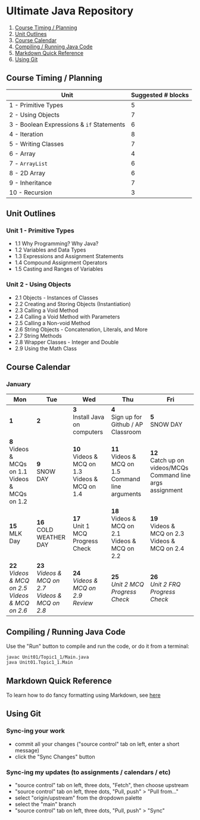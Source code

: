 # Ultimate Java Repository

1. [Course Timing / Planning](#course-timing--planning)
1. [Unit Outlines](#unit-outlines)
1. [Course Calendar](#course-calendar)
1. [Compiling / Running Java Code](#compiling--running-java-code)
1. [Markdown Quick Reference](#markdown-quick-reference)
1. [Using Git](#using-git)

## Course Timing / Planning

| Unit                                      | Suggested # blocks |
| ----------------------------------------- | ------------------ |
| 1 - Primitive Types                       | 5                  |
| 2 - Using Objects                         | 7                  |
| 3 - Boolean Expressions & `if` Statements | 6                  |
| 4 - Iteration                             | 8                  |
| 5 - Writing Classes                       | 7                  |
| 6 - Array                                 | 4                  |
| 7 - `ArrayList`                           | 6                  |
| 8 - 2D Array                              | 6                  |
| 9 - Inheritance                           | 7                  |
| 10 - Recursion                            | 3                  |

## Unit Outlines

### Unit 1 - Primitive Types

- 1.1 Why Programming? Why Java?
- 1.2 Variables and Data Types
- 1.3 Expressions and Assignment Statements
- 1.4 Compound Assignment Operators
- 1.5 Casting and Ranges of Variables

### Unit 2 - Using Objects

- 2.1 Objects - Instances of Classes
- 2.2 Creating and Storing Objects (Instantiation)
- 2.3 Calling a Void Method
- 2.4 Calling a Void Method with Parameters
- 2.5 Calling a Non-void Method
- 2.6 String Objects - Concatenation, Literals, and More
- 2.7 String Methods
- 2.8 Wrapper Classes - Integer and Double
- 2.9 Using the Math Class

## Course Calendar

### January

| Mon                                                        | Tue                                                        | Wed                                                      | Thu                                                         | Fri                                                                   |
| ---------------------------------------------------------- | ---------------------------------------------------------- | -------------------------------------------------------- | ----------------------------------------------------------- | --------------------------------------------------------------------- |
| **1**                                                      | **2**                                                      | **3** <br> Install Java on computers                     | **4** <br> Sign up for Github / AP Classroom                | **5** <br> SNOW DAY                                                   |
| **8** <br> Videos & MCQs on 1.1 <br> Videos & MCQs on 1.2  | **9** <br> SNOW DAY                                        | **10** <br> Videos & MCQ on 1.3 <br> Videos & MCQ on 1.4 | **11** <br> Videos & MCQ on 1.5 <br> Command line arguments | **12** <br> Catch up on videos/MCQs <br> Command line args assignment |
| **15** <br> MLK Day                                        | **16** <br> COLD WEATHER DAY                               | **17** <br> Unit 1 MCQ Progress Check                    | **18** <br> Videos & MCQ on 2.1 <br> Videos & MCQ on 2.2    | **19** <br> Videos & MCQ on 2.3 <br> Videos & MCQ on 2.4              |
| **22** <br> _Videos & MCQ on 2.5 <br> Videos & MCQ on 2.6_ | **23** <br> _Videos & MCQ on 2.7 <br> Videos & MCQ on 2.8_ | **24** <br> _Videos & MCQ on 2.9 <br>Review_             | **25** <br> _Unit 2 MCQ Progress Check_                     | **26** <br> _Unit 2 FRQ Progress Check_                               |

## Compiling / Running Java Code

Use the "Run" button to compile and run the code, or do it from a terminal:

```
javac Unit01/Topic1_1/Main.java
java Unit01.Topic1_1.Main
```

## Markdown Quick Reference

To learn how to do fancy formatting using Markdown, see [here](https://github.com/adam-p/markdown-here/wiki/Markdown-Cheatsheet)

## Using Git

### Sync-ing your work

- commit all your changes ("source control" tab on left, enter a short message)
- click the "Sync Changes" button

### Sync-ing my updates (to assignments / calendars / etc)

- "source control" tab on left, three dots, "Fetch", then choose upstream
- "source control" tab on left, three dots, "Pull, push" > "Pull from..."
- select "origin/upstream" from the dropdown palette
- select the "main" branch
- "source control" tab on left, three dots, "Pull, push" > "Sync"
